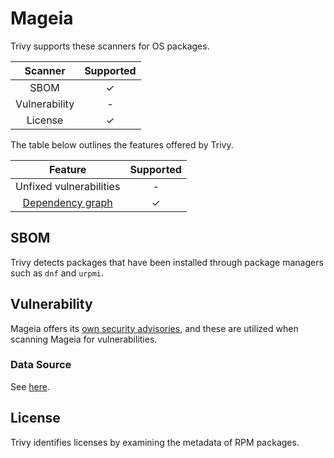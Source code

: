 # Mageia

Trivy supports these scanners for OS packages.

|    Scanner    | Supported |
| :-----------: | :-------: |
|     SBOM      |     ✓     |
| Vulnerability |     -     |
|    License    |     ✓     |

The table below outlines the features offered by Trivy.

|               Feature                | Supported |
|:------------------------------------:|:---------:|
|       Unfixed vulnerabilities        |     -     |
| [Dependency graph][dependency-graph] |     ✓     |

## SBOM
Trivy detects packages that have been installed through package managers such as `dnf` and `urpmi`.

## Vulnerability
Mageia offers its [own security advisories][mgasa], and these are utilized when scanning Mageia for vulnerabilities.

### Data Source
See [here](../../scanner/vulnerability.md#data-sources).

## License
Trivy identifies licenses by examining the metadata of RPM packages.


[dependency-graph]: ../../configuration/reporting.md#show-origins-of-vulnerable-dependencies
[mgasa]: https://advisories.mageia.org/

[vulnerability statuses]: ../../configuration/filtering.md#by-status

